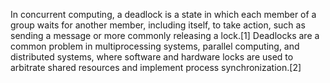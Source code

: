 In concurrent computing, a deadlock is a state in which each member of a group waits for another member, including itself, to take action, such as sending a message or more commonly releasing a lock.[1] Deadlocks are a common problem in multiprocessing systems, parallel computing, and distributed systems, where software and hardware locks are used to arbitrate shared resources and implement process synchronization.[2]